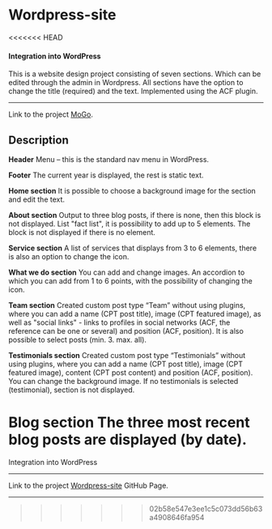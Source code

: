 # Wordpress-site
<<<<<<< HEAD

#### Integration into WordPress

This is a website design project consisting of seven sections.
Which can be edited through the admin in Wordpress.
All sections have the option to change the title (required) and the text. Implemented using the ACF plugin.

---

Link to the project [MoGo](https://testing-task/).

## Description

**Header**
Menu – this is the standard nav menu in WordPress.

**Footer**
The current year is displayed, the rest is static text.

**Home section**
It is possible to choose a background image for the section and edit the text.

**About section**
Output to three blog posts, if there is none, then this block is not displayed.
List "fact list", it is possibility to add up to 5 elements. The block is not displayed if there is no element.

**Service section**
A list of services that displays from 3 to 6 elements, there is also an option to change the icon.

**What we do section**
You can add and change images.
An accordion to which you can add from 1 to 6 points, with the possibility of changing the icon.

**Team section**
Created custom post type “Team” without using plugins, where you can add a name (CPT рost title), image (CPT featured image), as well as "social links" - links to profiles in social networks (ACF, the reference can be one
or several) and position (ACF, рosition).
It is also possible to select posts (min. 3. max. all).

**Testimonials section**
Created custom post type “Testimonials” without using plugins, where you can add a name (CPT рost title), image (CPT featured image), content (CPT post content) and position (ACF, рosition).
You can change the background image.
If no testimonials is selected (testimonial), section is not displayed.

**Blog section**
The three most recent blog posts are displayed (by date).
=======
Integration into WordPress

***
Link to the project [Wordpress-site]() GitHub Page.
***
>>>>>>> 02b58e547e3ee1c5c073dd56b63a4908646fa954
